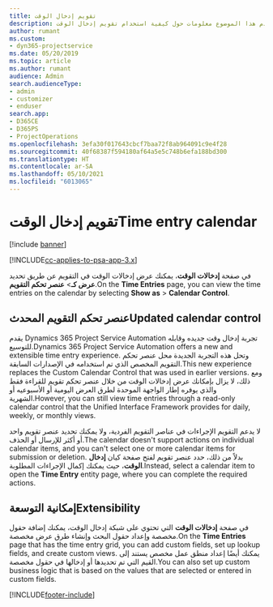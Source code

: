 ```yaml
---
title: تقويم إدخال الوقت
description: يقدم هذا الموضوع معلومات حول كيفية استخدام تقويم إدخال الوقت.
author: rumant
ms.custom:
- dyn365-projectservice
ms.date: 05/20/2019
ms.topic: article
ms.author: rumant
audience: Admin
search.audienceType:
- admin
- customizer
- enduser
search.app:
- D365CE
- D365PS
- ProjectOperations
ms.openlocfilehash: 3efa30f017643cbcf7baa72f8ab964091c9e4f28
ms.sourcegitcommit: 40f68387f594180af64a5e5c748b6efa188bd300
ms.translationtype: HT
ms.contentlocale: ar-SA
ms.lasthandoff: 05/10/2021
ms.locfileid: "6013065"
---
```

# <a name="time-entry-calendar"></a><span data-ttu-id="a6d91-103">تقويم إدخال الوقت</span><span class="sxs-lookup"><span data-stu-id="a6d91-103">Time entry calendar</span></span>

[!include [banner](../includes/psa-now-project-operations.md)]

[!INCLUDE[cc-applies-to-psa-app-3.x](../includes/cc-applies-to-psa-app-3x.md)]

<span data-ttu-id="a6d91-104">في صفحة **إدخالات الوقت**، يمكنك عرض إدخالات الوقت في التقويم عن طريق تحديد **عرض كـ**\> **عنصر تحكم التقويم**.</span><span class="sxs-lookup"><span data-stu-id="a6d91-104">On the **Time Entries** page, you can view the time entries on the calendar by selecting **Show as** \> **Calendar Control**.</span></span>

## <a name="updated-calendar-control"></a><span data-ttu-id="a6d91-105">عنصر تحكم التقويم المحدث</span><span class="sxs-lookup"><span data-stu-id="a6d91-105">Updated calendar control</span></span>

<span data-ttu-id="a6d91-106">يقدم Dynamics 365 Project Service Automation تجربة إدخال وقت جديده وقابله للتوسيع.</span><span class="sxs-lookup"><span data-stu-id="a6d91-106">Dynamics 365 Project Service Automation offers a new and extensible time entry experience.</span></span> <span data-ttu-id="a6d91-107">وتحل هذه التجربة الجديدة محل عنصر تحكم التقويم المخصص الذي تم استخدامه في الإصدارات السابقة.</span><span class="sxs-lookup"><span data-stu-id="a6d91-107">This new experience replaces the Custom Calendar Control that was used in earlier versions.</span></span> <span data-ttu-id="a6d91-108">ومع ذلك، لا يزال بإمكانك عرض إدخالات الوقت من خلال عنصر تحكم تقويم للقراءة فقط والذي يوفره إطار الواجهة الموحدة لطرق العرض اليومية أو الأسبوعيه أو الشهرية.</span><span class="sxs-lookup"><span data-stu-id="a6d91-108">However, you can still view time entries through a read-only calendar control that the Unified Interface Framework provides for daily, weekly, or monthly views.</span></span>

<span data-ttu-id="a6d91-109">لا يدعم التقويم الإجراءات في عناصر التقويم الفردية، ولا يمكنك تحديد عنصر تقويم واحد أو أكثر للإرسال أو الحذف.</span><span class="sxs-lookup"><span data-stu-id="a6d91-109">The calendar doesn't support actions on individual calendar items, and you can't select one or more calendar items for submission or deletion.</span></span> <span data-ttu-id="a6d91-110">بدلاً من ذلك، حدد عنصر تقويم لفتح صفحة كيان **إدخال الوقت**، حيث يمكنك إكمال الإجراءات المطلوبة.</span><span class="sxs-lookup"><span data-stu-id="a6d91-110">Instead, select a calendar item to open the **Time Entry** entity page, where you can complete the required actions.</span></span>

## <a name="extensibility"></a><span data-ttu-id="a6d91-111">إمكانية التوسعة</span><span class="sxs-lookup"><span data-stu-id="a6d91-111">Extensibility</span></span>

<span data-ttu-id="a6d91-112">في صفحة **إدخالات الوقت** التي تحتوي على شبكة إدخال الوقت، يمكنك إضافة حقول مخصصة وإعداد حقول البحث وإنشاء طرق عرض مخصصة.</span><span class="sxs-lookup"><span data-stu-id="a6d91-112">On the **Time Entries** page that has the time entry grid, you can add custom fields, set up lookup fields, and create custom views.</span></span> <span data-ttu-id="a6d91-113">يمكنك أيضًا إعداد منطق عمل مخصص يستند إلى القيم التي تم تحديدها أو إدخالها في حقول مخصصة.</span><span class="sxs-lookup"><span data-stu-id="a6d91-113">You can also set up custom business logic that is based on the values that are selected or entered in custom fields.</span></span>


[!INCLUDE[footer-include](../includes/footer-banner.md)]